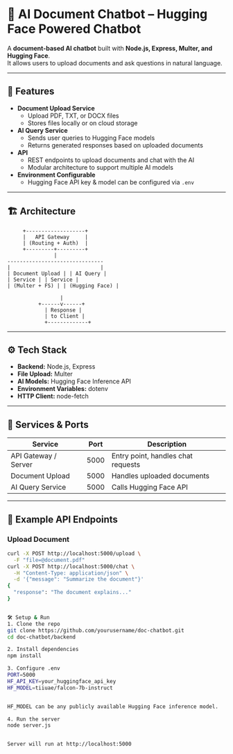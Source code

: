 # 🤖 AI Document Chatbot – Hugging Face Powered Chatbot

A **document-based AI chatbot** built with **Node.js, Express, Multer, and Hugging Face**.  
It allows users to upload documents and ask questions in natural language.

---

## 🚀 Features

* **Document Upload Service**
  * Upload PDF, TXT, or DOCX files
  * Stores files locally or on cloud storage
* **AI Query Service**
  * Sends user queries to Hugging Face models
  * Returns generated responses based on uploaded documents
* **API**
  * REST endpoints to upload documents and chat with the AI
  * Modular architecture to support multiple AI models
* **Environment Configurable**
  * Hugging Face API key & model can be configured via `.env`

---

## 🏗️ Architecture

         +-------------------+
         |   API Gateway     |
         | (Routing + Auth)  |
         +---------+---------+
                   |
    -------------------------------
    |                             |
    | Document Upload | | AI Query |
    | Service | | Service |
    | (Multer + FS) | | (Hugging Face) |
   
                     |
              +------v------+
                | Response |
                | to Client |
                +-------------+




---

## ⚙️ Tech Stack

* **Backend:** Node.js, Express
* **File Upload:** Multer
* **AI Models:** Hugging Face Inference API
* **Environment Variables:** dotenv
* **HTTP Client:** node-fetch

---

## 📂 Services & Ports

| Service              | Port | Description                        |
| -------------------- | ---- | ---------------------------------- |
| API Gateway / Server | 5000 | Entry point, handles chat requests |
| Document Upload      | 5000 | Handles uploaded documents         |
| AI Query Service     | 5000 | Calls Hugging Face API             |

---

## 🔑 Example API Endpoints

### Upload Document

```bash
curl -X POST http://localhost:5000/upload \
  -F "file=@document.pdf"
curl -X POST http://localhost:5000/chat \
  -H "Content-Type: application/json" \
  -d '{"message": "Summarize the document"}'
{
  "response": "The document explains..."
}


🛠️ Setup & Run
1. Clone the repo
git clone https://github.com/yourusername/doc-chatbot.git
cd doc-chatbot/backend

2. Install dependencies
npm install

3. Configure .env
PORT=5000
HF_API_KEY=your_huggingface_api_key
HF_MODEL=tiiuae/falcon-7b-instruct


HF_MODEL can be any publicly available Hugging Face inference model.

4. Run the server
node server.js


Server will run at http://localhost:5000
